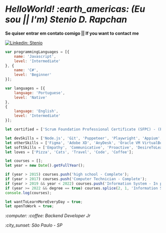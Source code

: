 <h1><em> HelloWorld! :earth_americas: (Eu sou || I'm) Stenio D. Rapchan </em></h1>

**Se quiser entrar em contato comigo || If you want to contact me**

[![Linkedin: Stenio](https://img.shields.io/badge/-Stenio-blue?style=flat-square&logo=Linkedin&logoColor=white&link=https://www.linkedin.com/in/stenio-dias-rapchan/)](https://www.linkedin.com/in/stenio-dias-rapchan/)

```javascript
var programmingLanguages = [{
    name: 'Javascript',
    level: 'Intermediate'
}, {
    name: 'C#',
    level: 'Beginner'
}];

var languages = [{
    language: 'Portuguese',
    level: 'Native'
},
{
    language: 'English',
    level: 'Intermediate'
}];

let certified = ['Scrum Foundation Professional Certificate (SFPC) - (Português)'];

let devSkills = ['Node.js', 'Git', 'Puppeteer', 'Playwright', 'Appium', 'PM2', 'SQL'];
let otherSkills = ['Figma', 'Adobe XD', 'AnyDesk', 'Oracle VM VirtualBox', 'Trello', 'CNAB', 'JSON'];
let softSkills = ['Empathy', 'Communicative', 'Proactive', 'DesireToLearn', 'Humorous', 'Pair programming', 'Team work'];
let loves = ['Pizza', 'Cats', 'Travel', 'Code', 'Coffee'];

let courses = [];
let year = new Date().getFullYear();

if (year > 2015) courses.push('high school - Complete');
if (year > 2017) courses.push('Computer Technician - Complete');
if (year > 2019 && year < 2022) courses.push('Information System - In progress');
if (year >= 2022 && degree == true) courses.splice(2, 1, 'Information System - Complete');
console.log(courses);

let wantToLearnMoreEveryDay = true;
let openToWork = true;


```
<p><em> :computer: :coffee: Backend Developer Jr </em></p>
<p><em> :city_sunset: São Paulo - SP </em></p>
